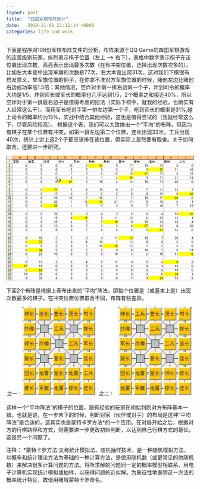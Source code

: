```yaml
---
layout: post
title:  "四国军棋布阵统计"
date:   2010-11-01 21:11:14 +0800
categories: life-and-work
---
```


下表是程序对108份军棋布阵文件的分析，布阵来源于QQ Game的四国军棋游戏的连营级别玩家。纵列表示棋子位置（左上 --> 右下），表格中数字表示棋子在该位置出现次数，高亮表示出现最多次数（在有冲突位置，选择出现次数次多的）。比如左大本营中出现军旗的次数是77次，右大本营出现31次。这对我们下棋很有启发意义，举军旗位置的例子，在你拿不准对方军旗位置的时候，赌他左边比赌他右边成功率高1.5倍；其他情况，空炸对手第一排右边第一个子，炸到司令的概率大约是1/5，炸到师长或军长的概率也几乎达到1/5，2个概率之和接近40%，所以空炸对手第一排最右边子是值得考虑的招法（实际下棋中，就我的经验，也确实有人经常这么干）。而用军长吃对手第一排左边第一个子，吃到师长的概率是31%,碰上司令的概率约为15%，实战中结合其他经验，这也是值得尝试的（我就经常这么下，尽管风险较高）。 根据这个表，我们可以大致排出一个“平均”的布阵，但因为有棋子在某个位置有冲突，如第一排左边第二个位置，连长出现32次，工兵出现40次，统计上讲上这2个子都应该排在该位置，但实际上显然要有取舍。关于如何取舍，还要进一步研究。

![image](/images/2010-11-01.01.png)

下面2个布阵是根据上表布出来的“平均”阵法，即每个位置是（或基本上是）出现次数最多的棋子，在冲突位置位置取舍不同，布阵有些差异。

![image](/images/2010-11-01.02.png)


这样一个“平均阵法”的棋子的位置，跟有经验的玩家在初始判断对方布阵基本一致。也就是说，在一步未下的时候，判断对家（伙伴或对手）的布局是这种“平均阵法”是合适的，这其实也是蒙特卡罗方法*的一个应用。在对局开始之后，根据对方的行棋路径和方式，则需要进一步更改初始判断，以达到自己行棋方式的最优，这是另一个问题了。


注释：
*蒙特卡罗方法:又称统计模拟法、随机抽样技术，是一种随机模拟方法，以概率和统计理论方法为基础的一种计算方法，是使用随机数（或更常见的伪随机数）来解决很多计算问题的方法。将所求解的问题同一定的概率模型相联系，用电子计算机实现统计模拟或抽样，以获得问题的近似解。为象征性地表明这一方法的概率统计特征，故借用赌城蒙特卡罗命名。
